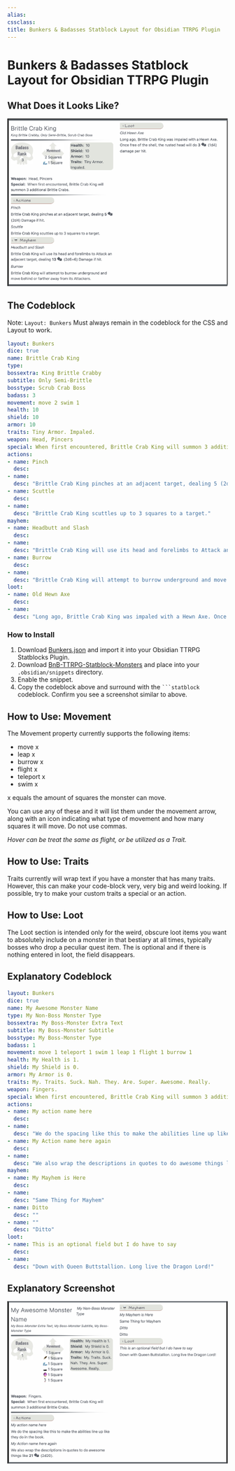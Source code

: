 ```yaml
---
alias: 
cssclass: 
title: Bunkers & Badasses Statblock Layout for Obsidian TTRPG Plugin
---
```


# Bunkers & Badasses Statblock Layout for Obsidian TTRPG Plugin

## What Does it Looks Like?
![BnB Layout Version 1](_attachments/BNB-V1.png)

## The Codeblock
Note: `Layout: Bunkers` Must always remain in the codeblock for the CSS and Layout to work.

```yaml
layout: Bunkers
dice: true
name: Brittle Crab King
type: 
bossextra: King Brittle Crabby
subtitle: Only Semi-Brittle
bosstype: Scrub Crab Boss
badass: 3
movement: move 2 swim 1
health: 10
shield: 10
armor: 10
traits: Tiny Armor. Impaled.
weapon: Head, Pincers
special: When first encountered, Brittle Crab King will summon 3 additional Brittle Crabs.
actions:
- name: Pinch
  desc: 
- name: 
  desc: "Brittle Crab King pinches at an adjacent target, dealing 5 (2d4) Damage if hit."
- name: Scuttle
  desc: 
- name: 
  desc: "Brittle Crab King scuttles up to 3 squares to a target."
mayhem: 
- name: Headbutt and Slash
  desc: 
- name: 
  desc: "Brittle Crab King will use its head and forelimbs to Attack an adjacent target, dealing 10 (2d6+6) Damage if hit."
- name: Burrow
  desc: 
- name: 
  desc: "Brittle Crab King will attempt to burrow underground and move behind or farther away from its Attackers."
loot: 
- name: Old Hewn Axe
  desc: 
- name: 
  desc: "Long ago, Brittle Crab King was impaled with a Hewn Axe. Once free of the shell, the rusted head will do 2 (1d4) damage per hit."
```

### How to Install
1. Download [Bunkers.json](_attachments/Bunkers.json) and import it into your Obsidian TTRPG Statblocks Plugin.
2. Download [BnB-TTRPG-Statblock-Monsters](_attachments/BnB-TTRPG-Statblock-Monsters.css) and place into your `.obsidian/snippets` directory.
3. Enable the snippet.
4. Copy the codeblock above and surround with the ` ```statblock ` codeblock. Confirm you see a screenshot similar to above.

## How to Use: Movement
The Movement property currently supports the following items:

- move x
- leap x
- burrow x
- flight x
- teleport x
- swim x

x equals the amount of squares the monster can move.

You can use any of these and it will list them under the movement arrow, along with an icon indicating what type of movement and how many squares it will move. Do not use commas.

*Hover can be treat the same as flight, or be utilized as a Trait.*

## How to Use: Traits
Traits currently will wrap text if you have a monster that has many traits. However, this can make your code-block very, very big and weird looking. If possible, try to make your custom traits a special or an action.

## How to Use: Loot
The Loot section is intended only for the weird, obscure loot items you want to absolutely include on a monster in that bestiary at all times, typically bosses who drop a peculiar quest item. The is optional and if there is nothing entered in loot, the field disappears.

## Explanatory Codeblock
```yaml
layout: Bunkers
dice: true
name: My Awesome Monster Name
type: My Non-Boss Monster Type
bossextra: My Boss-Monster Extra Text
subtitle: My Boss-Monster Subtitle
bosstype: My Boss-Monster Type
badass: 1
movement: move 1 teleport 1 swim 1 leap 1 flight 1 burrow 1
health: My Health is 1.
shield: My Shield is 0. 
armor: My Armor is 0.
traits: My. Traits. Suck. Nah. They. Are. Super. Awesome. Really.
weapon: Fingers.
special: When first encountered, Brittle Crab King will summon 3 additional Brittle Crabs.
actions:
- name: My action name here
  desc: 
- name: 
  desc: "We do the spacing like this to make the abilities line up like they do in the book."
- name: My Action name here again
  desc: 
- name: 
  desc: "We also wrap the descriptions in quotes to do awesome things like 24 (2d20)."
mayhem: 
- name: My Mayhem is Here
  desc: 
- name: 
  desc: "Same Thing for Mayhem"
- name: Ditto
  desc: ""
- name: ""
  desc: "Ditto"
loot: 
- name: This is an optional field but I do have to say
  desc: 
- name: 
  desc: "Down with Queen Buttstallion. Long live the Dragon Lord!"
  ```

## Explanatory Screenshot
![Explanation in a Screenshot](_attachments/BNB-Explanation.png)
